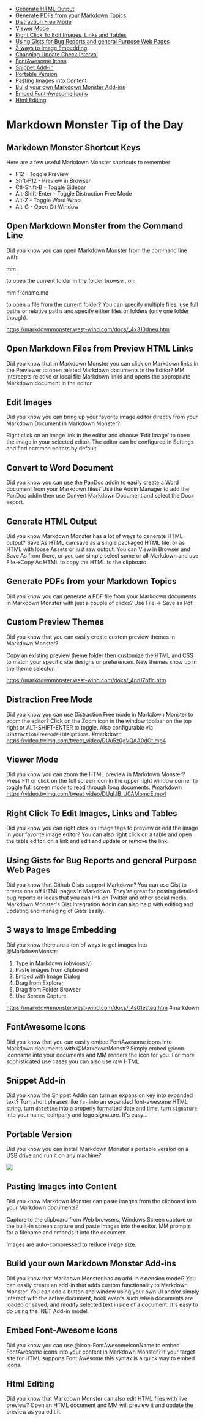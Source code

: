 <!-- Start Document Outline -->

* [Generate HTML Output](#generate-html-output)
* [Generate PDFs from your Markdown Topics](#generate-pdfs-from-your-markdown-topics)
* [Distraction Free Mode](#distraction-free-mode)
* [Viewer Mode](#viewer-mode)
* [Right Click To Edit Images, Links and Tables](#right-click-to-edit-images-links-and-tables)
* [Using Gists for Bug Reports and general Purpose Web Pages](#using-gists-for-bug-reports-and-general-purpose-web-pages)
* [3 ways to Image Embedding](#3-ways-to-image-embedding)
* [Changing Update Check Interval](#changing-update-check-interval)
* [FontAwesome Icons](#fontawesome-icons)
* [Snippet Add-in](#snippet-add-in)
* [Portable Version](#portable-version)
* [Pasting Images into Content](#pasting-images-into-content)
* [Build your own Markdown Monster Add-ins](#build-your-own-markdown-monster-add-ins)
* [Embed Font-Awesome Icons](#embed-font-awesome-icons)
* [Html Editing](#html-editing)

<!-- End Document Outline -->
# Markdown Monster Tip of the Day

## Markdown Monster Shortcut Keys
Here are a few useful Markdown Monster shortcuts to remember:

* F12 - Toggle Preview
* Shft-F12 - Preview in Browser
* Ctl-Shift-B - Toggle Sidebar
* Alt-Shift-Enter - Toggle Distraction Free Mode
* Alt-Z - Toggle Word Wrap
* Alt-G - Open Git Window



## Open Markdown Monster from the Command Line
Did you know you can open Markdown Monster from the command line with:

mm .

to open the current folder in the folder browser, or:

mm filename.md

to open a file from the current folder? You can specify multiple files, use full paths or relative paths and specify either files or folders (only one folder though).

https://markdownmonster.west-wind.com/docs/_4x313dneu.htm

## Open Markdown Files from Preview HTML Links
Did you know that in Markdown Monster you can click on Markdown links in the Previewer to open related Markdown documents in the Editor? MM  intercepts relative or local file Markdown links and opens the appropriate Markdown document in the editor. 

## Edit Images
Did you know you can bring up your favorite image editor directly from your Markdown Document in Markdown Monster?

Right click on an image link in the editor and choose 'Edit Image' to open the image in your selected editor. The editor can be configured in Settings and find common editors by default.

## Convert to Word Document
Did you know you can use the PanDoc addin to easily create a Word document from your Markdown files? Use the Addin Manager to add the PanDoc addin then use Convert Markdown Document and select the Docx export. 

## Generate HTML Output
Did you know Markdown Monster has a lot of ways to generate HTML output? Save As HTML can save as a single packaged HTML file, or as HTML with loose Assets or just raw output. You can View in Browser and Save As from there, or you can simple select some or all Markdown and use File->Copy As HTML to copy the HTML to the clipboard.

## Generate PDFs from your Markdown Topics
Did you know you can generate a PDF file from your Markdown documents in Markdown Monster with just a couple of clicks? Use File -> Save as Pdf.

## Custom Preview Themes
Did you know that you can easily create custom preview themes in Markdown Monster? 

Copy an existing preview theme folder then customize the HTML and CSS to match your specific site designs or preferences. New themes show up in the theme selector.

https://markdownmonster.west-wind.com/docs/_4nn17bfic.htm

## Distraction Free Mode
Did you know you can use Distraction Free mode in Markdown Monster to zoom the editor? Click on the Zoom icon in the window toolbar on the top right or ALT-SHIFT-ENTER to toggle. Also configurable via `DistractionFreeModeHideOptions`. #markdown
https://video.twimg.com/tweet_video/DUu5z0gVQAA0dGt.mp4

## Viewer Mode
Did you know you can zoom the HTML preview in Markdown Monster? Press F11 or click on the full screen icon in the upper right window corner to toggle full screen mode to read through long documents. #markdown
https://video.twimg.com/tweet_video/DUgIJB_U0AMomcE.mp4

## Right Click To Edit Images, Links and Tables
Did you know you can right click on Image tags to preview or edit the image in your favorite image editor? You can also right click on a table and open the table editor, on a link and edit and update or remove the link.

## Using Gists for Bug Reports and general Purpose Web Pages
Did you know that Github Gists support Markdown? You can use Gist to create one off HTML pages in Markdown. They're great for posting detailed bug reports or ideas that you can link on Twitter and other social media. Markdown Monster's Gist Integration Addin can also help with editing and updating and managing of Gists easily.

## 3 ways to Image Embedding
Did you know there are a ton of ways to get images into @MarkdownMonstr: 

1. Type in Markdown (obviously)
2. Paste images from clipboard
3. Embed with Image Dialog
4. Drag from Explorer
5. Drag from Folder Browser
6. Use Screen Capture

https://markdownmonster.west-wind.com/docs/_4s01ezteq.htm #markdown

## FontAwesome Icons
Did you know that you can easily embed FontAwesome icons into Markdown documents with @MarkdownMonstr? Simply embed @icon-iconname into your documents and MM renders the icon for you. For more sophisticated use cases you can also use raw HTML.

## Snippet Add-in
Did you know the Snippet Addin can turn an expansion key into expanded text? Turn short phrases like `fa-` into an expanded font-awesome HTML string, turn `datetime` into a properly formatted date and time,  turn `signature` into your name, company and logo signature. It's easy...

## Portable Version 
Did you know you can install Markdown Monster's portable version on a USB drive and run it on any machine?

![](https://raw.githubusercontent.com/RickStrahl/MarkdownMonster/master/MarkdownMonsterWeb/Images/ScreenShots/PortableVersionUSBFolder.png)

## Pasting Images into Content
Did you know Markdown Monster can paste images from the clipboard into your Markdown documents? 

Capture to the clipboard from Web browsers, Windows Screen capture or the built-in screen capture and paste images into the editor. MM prompts for a filename and  embeds it into the document. 

Images are auto-compressed to reduce image size.


## Build your own Markdown Monster Add-ins
Did you know that Markdown Monster has an add-in extension model? You can easily create an add-in that adds custom functionality to Markdown Monster. You can add a button and window using your own UI and/or simply interact with the active document, hook events such when documents are loaded or saved, and modify selected text inside of a document. It's easy to do using the .NET Add-in model.

## Embed Font-Awesome Icons
Did you know you can use @icon-FontAwesomeIconName to embed FontAwesome icons into your content in Markdown Monster? If your target site for HTML supports Font Awesome this syntax is a quick way to embed icons.

## Html Editing
Did you know that Markdown Monster can also edit HTML files with live preview? Open an HTML document and MM will preview it and update the preview as you edit it.